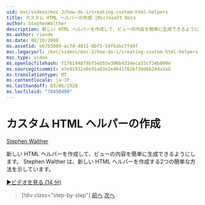 ```yaml
---
uid: mvc/videos/mvc-2/how-do-i/creating-custom-html-helpers
title: カスタム HTML ヘルパーの作成 |Microsoft Docs
author: StephenWalther
description: 新しい HTML ヘルパーを作成して、ビューの内容を簡単に生成できるようにします。 Stephen Walther は、新しい HTML ヘルパーを作成する2つの簡単な方法を示しています。
ms.author: riande
ms.date: 08/20/2008
ms.assetid: e67b3889-ac7d-4811-8bf5-54f6abc7f49f
msc.legacyurl: /mvc/videos/mvc-2/how-do-i/creating-custom-html-helpers
msc.type: video
ms.openlocfilehash: f1761948f9bf5eb55e396b4334eca33cf34b899e
ms.sourcegitcommit: e7e91932a6e91a63e2e46417626f39d6b244a3ab
ms.translationtype: MT
ms.contentlocale: ja-JP
ms.lasthandoff: 03/06/2020
ms.locfileid: "78450490"
---
```

# <a name="creating-custom-html-helpers"></a>カスタム HTML ヘルパーの作成

[Stephen Walther](https://github.com/StephenWalther)

新しい HTML ヘルパーを作成して、ビューの内容を簡単に生成できるようにします。 Stephen Walther は、新しい HTML ヘルパーを作成する2つの簡単な方法を示しています。

[&#9654;ビデオを見る (14 分)](https://channel9.msdn.com/Blogs/ASP-NET-Site-Videos/creating-custom-html-helpers)

> [!div class="step-by-step"]
> [前へ](creating-unit-tests-for-aspnet-mvc-applications.md)
> [次へ](creating-model-classes-with-linq-to-sql.md)

